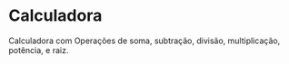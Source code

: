 # Calculadora
Calculadora com Operações de soma, subtração, divisão, multiplicação, potência, e raiz.
